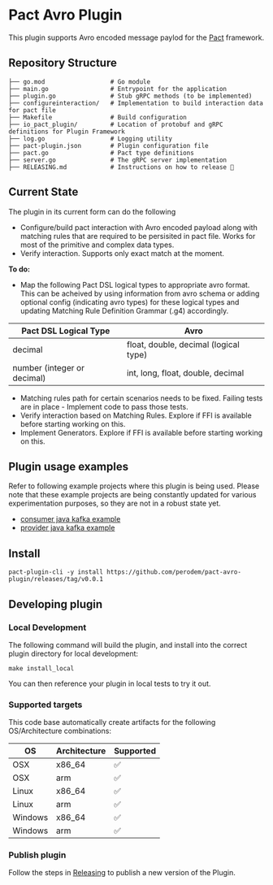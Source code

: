 # Pact Avro Plugin

This plugin supports Avro encoded message paylod for the [Pact](http://docs.pact.io) framework.


## Repository Structure

```
├── go.mod                  # Go module                                     
├── main.go                 # Entrypoint for the application
├── plugin.go               # Stub gRPC methods (to be implemented)
├── configureinteraction/   # Implementation to build interaction data for pact file
├── Makefile                # Build configuration
├── io_pact_plugin/         # Location of protobuf and gRPC definitions for Plugin Framework
├── log.go                  # Logging utility
├── pact-plugin.json        # Plugin configuration file
├── pact.go                 # Pact type definitions
├── server.go               # The gRPC server implementation
├── RELEASING.md            # Instructions on how to release 🚀
```

## Current State
The plugin in its current form can do the following
- Configure/build pact interaction with Avro encoded payload along with matching rules that are required to be persisited in pact file. Works for most of the primitive and complex data types.  
- Verify interaction. Supports only exact match at the moment.

**To do:**

- Map the following Pact DSL logical types to appropriate avro format. This can be acheived by using information from avro schema or adding optional config (indicating avro types) for these logical types and updating Matching Rule Definition Grammar (.g4) accordingly. 

| Pact DSL Logical Type       | Avro                                  |
| --------------------------- | ------------------------------------- |
| decimal                     | float, double, decimal (logical type) |
| number (integer or decimal) | int, long, float, double, decimal     |

- Matching rules path for certain scenarios needs to be fixed. Failing tests are in place - Implement code to pass those tests.
- Verify interaction based on Matching Rules. Explore if FFI is available before starting working on this.
- Implement Generators. Explore if FFI is available before starting working on this.

## Plugin usage examples
Refer to following example projects where this plugin is being used. Please note that these example projects are being constantly updated for various experimentation purposes, so they are not in a robust state yet.   

- [consumer java kafka example](https://github.com/praveen-em/example-consumer-java-kafka-avro)
- [provider java kafka example](https://github.com/praveen-em/example-provider-java-kafka-avro)

## Install
```
pact-plugin-cli -y install https://github.com/perodem/pact-avro-plugin/releases/tag/v0.0.1
```

## Developing plugin
### Local Development
The following command will build the plugin, and install into the correct plugin directory for local development:
 ```
 make install_local
 ```
You can then reference your plugin in local tests to try it out.

### Supported targets
This code base automatically create artifacts for the following OS/Architecture combinations:

| OS      | Architecture | Supported |
| ------- | ------------ | --------- |
| OSX     | x86_64       | ✅         |
| OSX     | arm          | ✅         |
| Linux   | x86_64       | ✅         |
| Linux   | arm          | ✅         |
| Windows | x86_64       | ✅         |
| Windows | arm          | ✅         |

### Publish plugin
Follow the steps in [Releasing](./RELEASING.md) to publish a new version of the Plugin. 